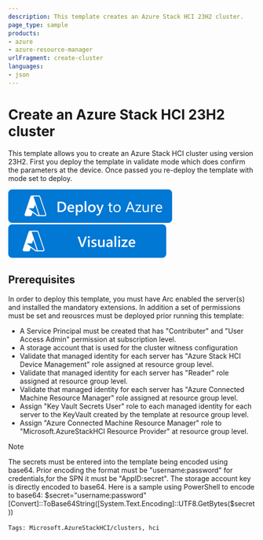 ```yaml
---
description: This template creates an Azure Stack HCI 23H2 cluster.
page_type: sample
products:
- azure
- azure-resource-manager
urlFragment: create-cluster
languages:
- json
---
```

# Create an Azure Stack HCI 23H2 cluster

This template allows you to create an Azure Stack HCI cluster using version 23H2. First you deploy the template in validate mode which does confirm the parameters at the device. Once passed you re-deploy the template with mode set to deploy.

[![Deploy To Azure](https://raw.githubusercontent.com/Azure/azure-quickstart-templates/master/1-CONTRIBUTION-GUIDE/images/deploytoazure.svg?sanitize=true)](https://portal.azure.com/#create/Microsoft.Template/uri/https%3A%2F%2Fraw.githubusercontent.com%2FAzure%2Fazure-quickstart-templates%2Fmaster%2Fquickstarts%2Fmicrosoft.azurestackhci%2Fcreate-cluster%2Fazuredeploy.json)
[![Visualize](https://raw.githubusercontent.com/Azure/azure-quickstart-templates/master/1-CONTRIBUTION-GUIDE/images/visualizebutton.svg?sanitize=true)](http://armviz.io/#/?load=https%3A%2F%2Fraw.githubusercontent.com%2FAzure%2Fazure-quickstart-templates%2Fmaster%2Fquickstarts%2Fmicrosoft.azurestackhci%2Fcreate-cluster%2Fazuredeploy.json)

## Prerequisites

In order to deploy this template, you must have Arc enabled the server(s) and installed the mandatory extensions. In addition a set of permissions must be set and reousrces must be deployed prior running this template:

- A Service Principal must be created that has "Contributer" and "User Access Admin" permission at subscription level.
- A storage account that is used for the cluster witness configuration
- Validate that managed identity for each server has "Azure Stack HCI Device Management" role assigned at resource group level.
- Validate that managed identity for each server has "Reader" role assigned at resource group level.
- Validate that managed identity for each server has "Azure Connected Machine Resource Manager" role assigned at resource group level.
- Assign "Key Vault Secrets User" role to each managed identity for each server to the KeyVault created by the template at resource group level.
- Assign "Azure Connected Machine Resource Manager" role to "Microsoft.AzureStackHCI Resource Provider" at resource group level.


> [!NOTE]
> The secrets must be entered into the template being encoded using base64. Prior encoding the format must be "username:password" for credentials,for the SPN it must be "AppID:secret". The storage account key is directly encoded to base64. Here is a sample using PowerShell to encode to base64: 
$secret="username:password"
[Convert]::ToBase64String([System.Text.Encoding]::UTF8.GetBytes($secret))

`Tags: Microsoft.AzureStackHCI/clusters, hci`